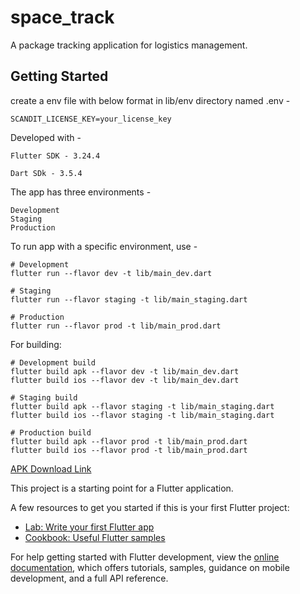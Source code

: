 # space_track

A package tracking application for logistics management.

## Getting Started

create a env file with below format in lib/env directory named .env -

    SCANDIT_LICENSE_KEY=your_license_key


Developed with -

    Flutter SDK - 3.24.4
    
    Dart SDk - 3.5.4


The app has three environments -
    
    Development
    Staging
    Production

To run app with a specific environment, use - 

    # Development
    flutter run --flavor dev -t lib/main_dev.dart

    # Staging
    flutter run --flavor staging -t lib/main_staging.dart

    # Production
    flutter run --flavor prod -t lib/main_prod.dart

For building:

    # Development build
    flutter build apk --flavor dev -t lib/main_dev.dart
    flutter build ios --flavor dev -t lib/main_dev.dart

    # Staging build
    flutter build apk --flavor staging -t lib/main_staging.dart
    flutter build ios --flavor staging -t lib/main_staging.dart

    # Production build
    flutter build apk --flavor prod -t lib/main_prod.dart
    flutter build ios --flavor prod -t lib/main_prod.dart



[APK Download Link](https://drive.google.com/file/d/1noffQgQnWJJ2kWn2nAQ1CxWLsGYUXuFj/view?usp=sharing)

This project is a starting point for a Flutter application.

A few resources to get you started if this is your first Flutter project:

- [Lab: Write your first Flutter app](https://docs.flutter.dev/get-started/codelab)
- [Cookbook: Useful Flutter samples](https://docs.flutter.dev/cookbook)

For help getting started with Flutter development, view the
[online documentation](https://docs.flutter.dev/), which offers tutorials,
samples, guidance on mobile development, and a full API reference.
